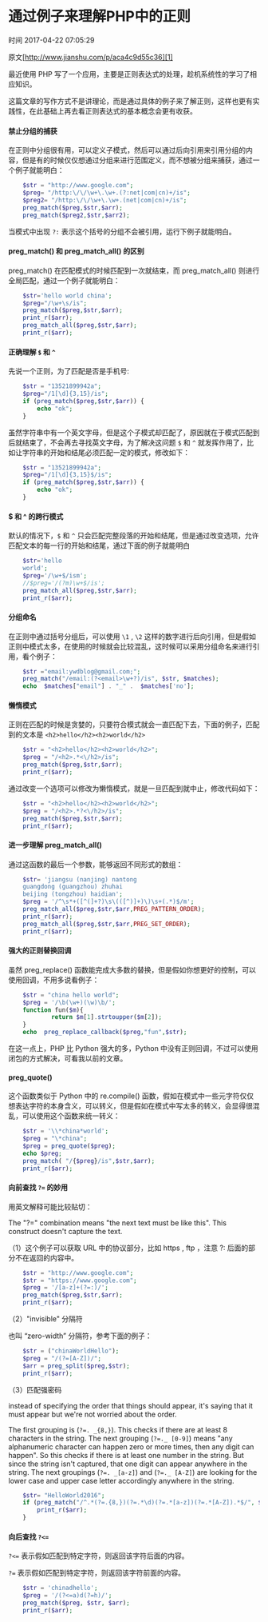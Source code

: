 # 通过例子来理解PHP中的正则

 时间 2017-04-22 07:05:29  

原文[http://www.jianshu.com/p/aca4c9d55c36][1]

最近使用 PHP 写了一个应用，主要是正则表达式的处理，趁机系统性的学习了相应知识。

这篇文章的写作方式不是讲理论，而是通过具体的例子来了解正则，这样也更有实践性，在此基础上再去看正则表达式的基本概念会更有收获。

#### 禁止分组的捕获

在正则中分组很有用，可以定义子模式，然后可以通过后向引用来引用分组的内容，但是有的时候仅仅想通过分组来进行范围定义，而不想被分组来捕获，通过一个例子就能明白：

```php
    $str = "http://www.google.com";
    $preg= "/http:\/\/\w+\.\w+.(?:net|com|cn)+/is";
    $preg2= "/http:\/\/\w+\.\w+.(net|com|cn)+/is";
    preg_match($preg,$str,$arr);
    preg_match($preg2,$str,$arr2);
```
当模式中出现 `?:` 表示这个括号的分组不会被引用，运行下例子就能明白。 

#### preg_match() 和 preg_match_all() 的区别

preg_match() 在匹配模式的时候匹配到一次就结束，而 preg_match_all() 则进行全局匹配，通过一个例子就能明白：

```php
    $str='hello world china';
    $preg="/\w+\s/is";
    preg_match($preg,$str,$arr);
    print_r($arr);
    preg_match_all($preg,$str,$arr);
    print_r($arr);
```
#### 正确理解 `$` 和 `^`

先说一个正则，为了匹配是否是手机号:

```php
    $str = "13521899942a";
    $preg="/1[\d]{3,15}/is";
    if (preg_match($preg,$str,$arr)) {
        echo "ok";
    }
```
虽然字符串中有一个英文字母，但是这个子模式却匹配了，原因就在于模式匹配到后就结束了，不会再去寻找英文字母，为了解决这问题 `$` 和 `^` 就发挥作用了，比如让字符串的开始和结尾必须匹配一定的模式，修改如下：

```php
    $str = "13521899942a";
    $preg="/1[\d]{3,15}$/is";
    if (preg_match($preg,$str,$arr)) {
        echo "ok";
    }
```
#### $ 和 ^ 的跨行模式

默认的情况下，`$` 和 `^` 只会匹配完整段落的开始和结尾，但是通过改变选项，允许匹配文本的每一行的开始和结尾，通过下面的例子就能明白

```php
    $str='hello
    world';
    $preg='/\w+$/ism';
    //$preg='/(?m)\w+$/is';
    preg_match_all($preg,$str,$arr);
    print_r($arr);
```
#### 分组命名

在正则中通过括号分组后，可以使用 `\1` , `\2` 这样的数字进行后向引用，但是假如正则中模式太多，在使用的时候就会比较混乱，这时候可以采用分组命名来进行引用，看个例子： 

```php
    $str ="email:ywdblog@gmail.com;";
    preg_match("/email:(?<email>\w+?)/is", $str, $matches);
    echo  $matches["email"] . "_" .  $matches['no'];
```
#### 懒惰模式

正则在匹配的时候是贪婪的，只要符合模式就会一直匹配下去，下面的例子，匹配到的文本是 `<h2>hello</h2><h2>world</h2>`

```php
    $str = "<h2>hello</h2><h2>world</h2>";
    $preg = "/<h2>.*<\/h2>/is";
    preg_match($preg,$str,$arr);
    print_r($arr);
```
通过改变一个选项可以修改为懒惰模式，就是一旦匹配到就中止，修改代码如下：

```php
    $str = "<h2>hello</h2><h2>world</h2>";
    $preg = "/<h2>.*?<\/h2>/is";
    preg_match($preg,$str,$arr);
    print_r($arr);
```
#### 进一步理解 preg_match_all()

通过这函数的最后一个参数，能够返回不同形式的数组：

```php
    $str= 'jiangsu (nanjing) nantong
    guangdong (guangzhou) zhuhai
    beijing (tongzhou) haidian';
    $preg = '/^\s*+([^(]+?)\s\(([^)]+)\)\s+(.*)$/m';
    preg_match_all($preg,$str,$arr,PREG_PATTERN_ORDER);
    print_r($arr);
    preg_match_all($preg,$str,$arr,PREG_SET_ORDER);
    print_r($arr);
```
#### 强大的正则替换回调

虽然 preg_replace() 函数能完成大多数的替换，但是假如你想更好的控制，可以使用回调，不用多说看例子：

```php
    $str = "china hello world";
    $preg = '/\b(\w+)(\w)\b/';
    function fun($m){
            return $m[1].strtoupper($m[2]);
    }
    echo  preg_replace_callback($preg,"fun",$str);
```
在这一点上，PHP 比 Python 强大的多，Python 中没有正则回调，不过可以使用闭包的方式解决，可看我以前的文章。

#### preg_quote()

这个函数类似于 Python 中的 re.compile() 函数，假如在模式中一些元字符仅仅想表达字符的本身含义，可以转义，但是假如在模式中写太多的转义，会显得很混乱，可以使用这个函数来统一转义：

```php
    $str = '\\*china*world';
    $preg = "\*china";
    $preg = preg_quote($preg);
    echo $preg;
    preg_match( "/{$preg}/is",$str,$arr);
    print_r($arr);
```
#### 向前查找 `?=` 的妙用

用英文解释可能比较贴切：

The "?=" combination means "the next text must be like this". This construct doesn't capture the text.

（1）这个例子可以获取 URL 中的协议部分，比如 https , ftp ，注意 ?: 后面的部分不在返回的内容中。 

```php
    $str = "http://www.google.com";
    $str = "https://www.google.com";
    $preg = '/[a-z]+(?=:)/';
    preg_match($preg,$str,$arr);
    print_r($arr);
```
（2）"invisible" 分隔符

也叫 “zero-width” 分隔符，参考下面的例子：

```php
    $str = ("chinaWorldHello");
    $preg = "/(?=[A-Z])/";
    $arr = preg_split($preg,$str);
    print_r($arr);
```
（3）匹配强密码

instead of specifying the order that things should appear, it's saying that it must appear but we're not worried about the order.

The first grouping is (`?=. _{8,}`). This checks if there are at least 8 characters in the string. The next grouping (`?=._ [0-9]`) means "any alphanumeric character can happen zero or more times, then any digit can happen". So this checks if there is at least one number in the string. But since the string isn't captured, that one digit can appear anywhere in the string. The next groupings (`?=. _[a-z]`) and (`?=._ [A-Z]`) are looking for the lower case and upper case letter accordingly anywhere in the string. 

```php
    $str= "HelloWorld2016";
    if (preg_match("/^.*(?=.{8,})(?=.*\d)(?=.*[a-z])(?=.*[A-Z]).*$/", $str,$arr)){
        print_r($arr);
    }
```
#### 向后查找 `?<=`

`?<=` 表示假如匹配到特定字符，则返回该字符后面的内容。 

`?=` 表示假如匹配到特定字符，则返回该字符前面的内容。 

```php
    $str = 'chinadhello';
    $preg = '/(?<=a)d(?=h)/';   
    preg_match($preg, $str, $arr);
    print_r($arr);
```
[1]: http://www.jianshu.com/p/aca4c9d55c36
